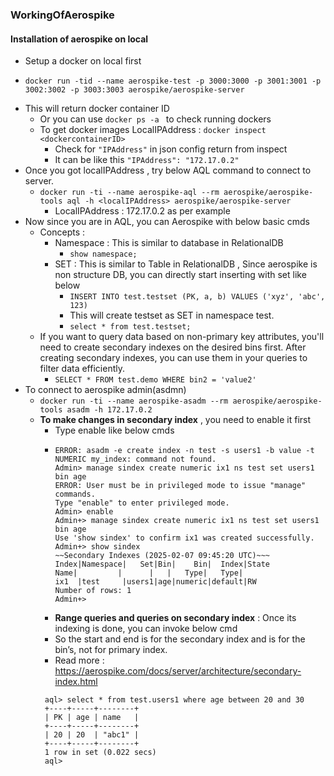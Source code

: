 ### WorkingOfAerospike
 #### Installation of aerospike on local
- Setup a docker on local first
- ```
  docker run -tid --name aerospike-test -p 3000:3000 -p 3001:3001 -p 3002:3002 -p 3003:3003 aerospike/aerospike-server
  ```
- This will return docker container ID
  - Or you can use ```docker ps -a ``` to check running dockers
  - To get docker images LocalIPAddress : ```docker inspect <dockercontainerID>```
    - Check for ```"IPAddress"``` in json config return from inspect
    - It can be like this ```"IPAddress": "172.17.0.2"```
- Once you got localIPAddress , try below AQL command to connect to server.
  - ```docker run -ti --name aerospike-aql --rm aerospike/aerospike-tools aql -h <localIPAddress> aerospike/aerospike-server```
    - LocalIPAddress : 172.17.0.2 as per example
- Now since you are in AQL, you can Aerospike with below basic cmds
  - Concepts : 
    - Namespace : This is similar to database in RelationalDB
      - ```show namespace;```
    - SET : This is similar to Table in  RelationalDB , Since aerospike is non structure DB, you can directly start inserting with set like below
      - ```INSERT INTO test.testset (PK, a, b) VALUES ('xyz', 'abc', 123)```
      - This will create testset as SET in namespace test.
      - ```select * from test.testset;```
  - If you want to query data based on non-primary key attributes, you'll need to create secondary indexes on the desired bins first. After creating secondary indexes, you can use them in your queries to filter data efficiently. 
    - ```SELECT * FROM test.demo WHERE bin2 = 'value2'```
- To connect to aerospike admin(asdmn)
  - ```docker run -ti --name aerospike-asadm --rm aerospike/aerospike-tools asadm -h 172.17.0.2```
  - **To make changes in secondary index** , you need to enable it first
    - Type enable like below cmds
    - ```
      ERROR: asadm -e create index -n test -s users1 -b value -t NUMERIC my_index: command not found.
      Admin> manage sindex create numeric ix1 ns test set users1 bin age
      ERROR: User must be in privileged mode to issue "manage" commands.
      Type "enable" to enter privileged mode.
      Admin> enable
      Admin+> manage sindex create numeric ix1 ns test set users1 bin age
      Use 'show sindex' to confirm ix1 was created successfully.
      Admin+> show sindex
      ~~Secondary Indexes (2025-02-07 09:45:20 UTC)~~~
      Index|Namespace|   Set|Bin|    Bin|  Index|State
      Name|         |      |   |   Type|   Type|     
      ix1  |test     |users1|age|numeric|default|RW   
      Number of rows: 1
      Admin+>
      ```
    - **Range queries  and queries on secondary index** : Once its indexing is done, you can invoke below cmd
    - So the start and end is for the secondary index and is for the bin’s, not for primary index.
    - Read more : https://aerospike.com/docs/server/architecture/secondary-index.html
     ```
      aql> select * from test.users1 where age between 20 and 30
      +----+-----+--------+
      | PK | age | name   |
      +----+-----+--------+
      | 20 | 20  | "abc1" |
      +----+-----+--------+
      1 row in set (0.022 secs)
      aql>
     ```
